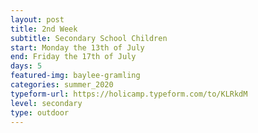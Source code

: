 ```yaml
---
layout: post
title: 2nd Week
subtitle: Secondary School Children
start: Monday the 13th of July
end: Friday the 17th of July
days: 5
featured-img: baylee-gramling
categories: summer_2020
typeform-url: https://holicamp.typeform.com/to/KLRkdM
level: secondary
type: outdoor
---
```

